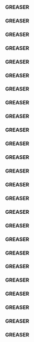 ### GREASER   
### GREASER   
### GREASER   
### GREASER   
### GREASER   
### GREASER   
### GREASER   
### GREASER   
### GREASER   
### GREASER   
### GREASER   
### GREASER   
### GREASER   
### GREASER   
### GREASER   
### GREASER   
### GREASER   
### GREASER   
### GREASER   
### GREASER   
### GREASER   
### GREASER   
### GREASER   
### GREASER   
### GREASER